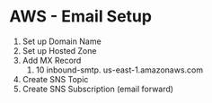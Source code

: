 # AWS - Email Setup

1. Set up Domain Name
2. Set up Hosted Zone
3. Add MX Record
	1. 10 inbound-smtp. us-east-1.amazonaws.com
4. Create SNS Topic
5.  Create SNS Subscription (email forward)
<!--stackedit_data:
eyJoaXN0b3J5IjpbLTE2MjE3ODczMDZdfQ==
-->